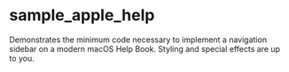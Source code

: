 sample_apple_help
=================

Demonstrates the minimum code necessary to implement a navigation sidebar on
a modern macOS Help Book. Styling and special effects are up to you.
